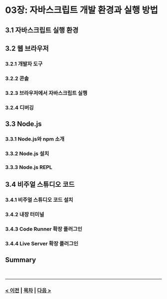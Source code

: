 # 03장: 자바스크립트 개발 환경과 실행 방법

## 3.1 자바스크립트 실행 환경
## 3.2 웹 브라우저
### 3.2.1 개발자 도구
### 3.2.2 콘솔
### 3.2.3 브라우저에서 자바스크립트 실행
### 3.2.4 디버깅
## 3.3 Node.js
### 3.3.1 Node.js와 npm 소개
### 3.3.2 Node.js 설치
### 3.3.3 Node.js REPL
## 3.4 비주얼 스튜디오 코드
### 3.4.1 비주얼 스튜디오 코드 설치
### 3.4.2 내장 터미널
### 3.4.3 Code Runner 확장 플러그인
### 3.4.4 Live Server 확장 플러그인
## Summary

<br>

-----
### [< 이전](Chapter2.md) | [목차](../README.md) | [다음 >](Chapter4.md)
